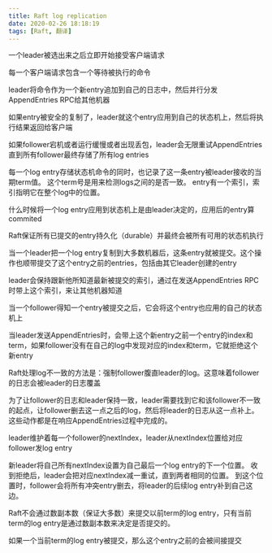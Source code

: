```yaml
---
title: Raft log replication
date: 2020-02-26 18:18:19
tags: [Raft, 翻译]
---
```


一个leader被选出来之后立即开始接受客户端请求

每一个客户端请求包含一个等待被执行的命令

leader将命令作为一个新entry追加到自己的日志中，然后并行分发AppendEntries RPC给其他机器

如果entry被安全的复制了，leader就这个entry应用到自己的状态机上，然后将执行结果返回给客户端

如果follower宕机或者运行缓慢或者出现丢包，leader会无限重试AppendEntries直到所有follower最终存储了所有log entries

每一个log entry存储状态机命令的同时，也记录了这一条entry被leader接收的当期term值。
这个term号是用来检测logs之间的是否一致。
entry有一个索引，索引指明它在整个log中的位置。

什么时候将一个log entry应用到状态机上是由leader决定的，应用后的entry算commited

Raft保证所有已提交的entry持久化（durable）并最终会被所有可用的状态机执行

当一个leader把一个log entry复制到大多数机器后，这条entry就被提交。这个操作也顺带提交了这个entry之前的entries，包括由其它leader创建的entry

leader会保持跟新他所知道最新被提交的索引，通过在发送AppendEntries RPC时带上这个索引，来让其他机器知道

当一个follower得知一个entry被提交之后，它会将这个entry也应用的自己的状态机上

当leader发送AppendEntries时，会带上这个新entry之前一个entry的index和term，如果follower没有在自己的log中发现对应的index和term，它就拒绝这个新entry

Raft处理log不一致的方法是：强制follower腹直leader的log。这意味着follower的日志会被leader的日志覆盖

为了让follower的日志和leader保持一致，leader需要找到它和该follower不一致的起点，让follower删去这一点之后的log，然后将leader的日志从这一点补上。这些动作都是在响应AppendEntries过程中完成的。

leader维护着每一个follower的nextIndex，leader从nextIndex位置给对应follower发log entry

新leader将自己所有nextIndex设置为自己最后一个log entry的下一个位置。
收到拒绝后，leader会把对应nextIndex减一重试，直到两者相同的位置。
到这个位置时，follower会将所有冲突entry删去，将leader的后续log entry补到自己这边。

Raft不会通过数副本数（保证大多数）来提交以前term的log entry，只有当前term的log entry是通过数副本数来决定是否提交的。

如果一个当前term的log entry被提交，那么这个entry之前的会被间接提交
